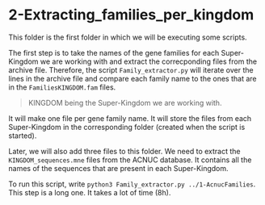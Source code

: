 # 2-Extracting_families_per_kingdom

This folder is the first folder in which we will be executing some scripts.

The first step is to take the names of the gene families for each Super-Kingdom we are working with and extract the correcponding files from the archive file.
Therefore, the script `Family_extractor.py` will iterate over the lines in the archive file and compare each family name to the ones that are in the `FamiliesKINGDOM.fam` files.
> KINGDOM being the Super-Kingdom we are working with.

It will make one file per gene family name. It will store the files from each Super-Kingdom in the corresponding folder (created when the script is started).


Later, we will also add three files to this folder. We need to extract the `KINGDOM_sequences.mne` files from the ACNUC database. It contains all the names of the sequences that are present in each Super-Kingdom.

To run this script, write `python3 Family_extractor.py ../1-AcnucFamilies`. 
This step is a long one. It takes a lot of time (8h).
